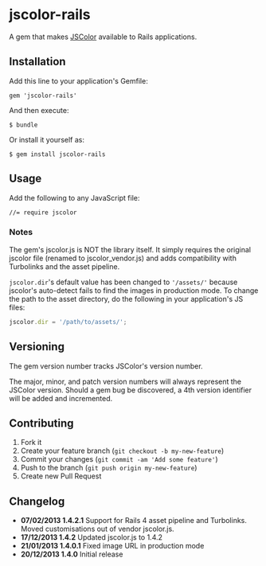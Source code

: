 # jscolor-rails

A gem that makes [JSColor](http://jscolor.com/) available to Rails applications.

## Installation

Add this line to your application's Gemfile:

    gem 'jscolor-rails'

And then execute:

    $ bundle

Or install it yourself as:

    $ gem install jscolor-rails

## Usage

Add the following to any JavaScript file:

    //= require jscolor
    
### Notes

The gem's jscolor.js is NOT the library itself. It simply requires the original jscolor file (renamed to jscolor\_vendor.js) and adds compatibility with Turbolinks and the asset pipeline.

`jscolor.dir`'s default value has been changed to `'/assets/'` because jscolor's auto-detect fails to find the images in production mode. To change the path to the asset directory, do the following in your application's JS files:

````javascript
jscolor.dir = '/path/to/assets/';
````

## Versioning

The gem version number tracks JSColor's version number.

The major, minor, and patch version numbers will always represent the JSColor version. Should a gem bug be discovered, a 4th version identifier will be added and incremented.

## Contributing

1. Fork it
2. Create your feature branch (`git checkout -b my-new-feature`)
3. Commit your changes (`git commit -am 'Add some feature'`)
4. Push to the branch (`git push origin my-new-feature`)
5. Create new Pull Request

## Changelog

* __07/02/2013 1.4.2.1__ Support for Rails 4 asset pipeline and Turbolinks. Moved customisations out of vendor jscolor.js.
* __17/12/2013 1.4.2__ Updated jscolor.js to 1.4.2
* __21/01/2013 1.4.0.1__ Fixed image URL in production mode
* __20/12/2013 1.4.0__ Initial release
